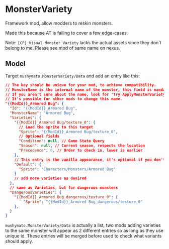 # MonsterVariety

Framework mod, allow modders to reskin monsters.

Made this because AT is failing to cover a few edge-cases.

Note: `[CP] Visual Monster Variety` lacks the actual assets since they don't belong to me. Please see mod of same name on nexus.

## Model

Target `mushymato.MonsterVariety/Data` and add an entry like this:

```json
// The key should be unique for your mod, to achieve compatibility.
// MonsterName is the internal name of the monster, this field is mandatory.
// If you aren't sure about the name, look for 'Try ApplyMonsterVariety on ' in the trace logs.
// It's possible for other mods to change this name.
"{{ModId}}_Armored Bug": {
  "Id": "{{ModId}}_Armored Bug",
  "MonsterName": "Armored Bug",
  "Varieties": {
    "{{ModId}}_Armored Bug/texture_0": {
      // Load the sprite to this target
      "Sprite": "{{ModId}}_Armored Bug/texture_0",
      // Optional fields
      "Condition": null, // Game State Query
      "Season": null, // Current season, respects the location
      "Precedence": 0, // Order to check in, lower is earlier
    },
    // This entry is the vanilla appearance, it's optional if you don't want to include it in the mix
    "Default": {
      "Sprite": "Characters/Monsters/Armored Bug"
    }
    // add more varieties as desired
  },
  // same as Varieties, but for dangerous monsters
  "DangerousVarieties": {
    "{{ModId}}_Armored Bug_dangerous/texture_0": {
        "Sprite": "{{ModId}}_Armored Bug_dangerous/texture_0"
    },
  }
}
```

`mushymato.MonsterVariety/Data` is actually a list, two mods adding varieties to the same monster will appear as 2 different entries so as long as they use unique id. These entries will be merged before used to check what variants should apply.
